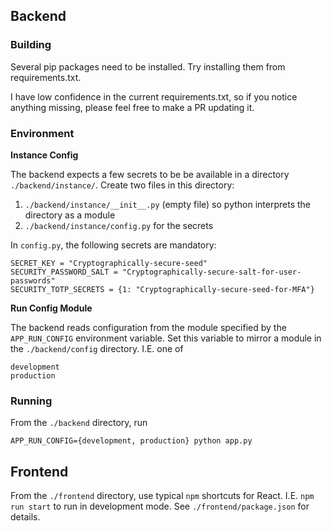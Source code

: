 ## Backend 

### Building

Several pip packages need to be installed. Try installing them from requirements.txt. 

I have low confidence in the current requirements.txt, so if you notice anything missing, please feel free to make a PR updating it.

### Environment

**Instance Config**

The backend expects a few secrets to be be available in a directory `./backend/instance/`. Create two files in this directory:

1. `./backend/instance/__init__.py` (empty file) so python interprets the directory as a module
2. `./backend/instance/config.py` for the secrets

In `config.py`, the following secrets are mandatory:

```
SECRET_KEY = "Cryptographically-secure-seed"
SECURITY_PASSWORD_SALT = "Cryptographically-secure-salt-for-user-passwords"
SECURITY_TOTP_SECRETS = {1: "Cryptographically-secure-seed-for-MFA"}
```

**Run Config Module**

The backend reads configuration from the module specified by the `APP_RUN_CONFIG` environment variable. Set this variable to mirror a module in the `./backend/config` directory. I.E. one of

```
development
production
```


### Running

From the `./backend` directory, run
```
APP_RUN_CONFIG={development, production} python app.py
```

## Frontend

From the `./frontend` directory, use typical `npm` shortcuts for React. I.E. `npm run start` to run in development mode. See `./frontend/package.json` for details.

